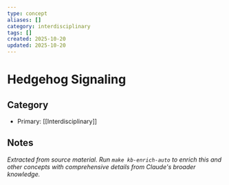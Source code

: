 ```yaml
---
type: concept
aliases: []
category: interdisciplinary
tags: []
created: 2025-10-20
updated: 2025-10-20
---
```


# Hedgehog Signaling

## Category

- Primary: [[Interdisciplinary]]

## Notes

*Extracted from source material. Run `make kb-enrich-auto` to enrich this and other concepts with comprehensive details from Claude's broader knowledge.*
